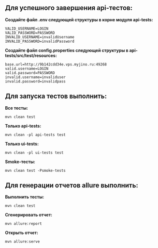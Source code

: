 ## Для успешного завершения api-тестов:

**Создайте файл .env следующей структуры в корне модуля api-tests:**

```
VALID_USERNAME=LOGIN
VALID_PASSWORD=PASSWORD
INVALID_USERNAME=invalidUsername
INVALID_PASSWORD=invalidPassword
```

**Создайте файл config.properties следующей структуры в api-tests/src/test/resources:**
```declarative
base.url=http://9b142cdd34e.vps.myjino.ru:49268
valid.username=LOGIN
valid.password=PASSWORD
invalid.username=invaliduser
invalid.password=invalidpass
```

## Для запуска тестов выполнить:

**Все тесты:**

    mvn clean test

**Только api-tests:**

    mvn clean -pl api-tests test

**Только ui-tests:**

    mvn clean -pl ui-tests test

**Smoke-тесты:**

    mvn clean test -Psmoke-tests

## Для генерации отчетов allure выполнить:

**Выполнить тесты:**

    mvn clean test

**Сгенерировать отчет:**

    mvn allure:report

**Открыть отчет:**

    mvn allure:serve
